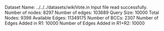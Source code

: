Dataset Name: ../../../datasets/wikiVote.in
Input file read successfully.
Number of nodes: 8297
Number of edges: 103689
Query Size: 10000
Total Nodes: 9398
Available Edges: 11349175
Number of BCCs: 2307
Number of Edges Added in R1: 10000
Number of Edges Added in R1+R2: 10000
